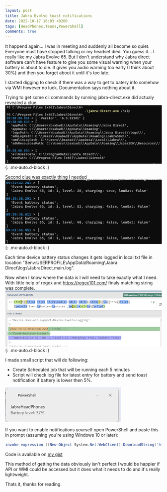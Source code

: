 ```yaml
---
layout: post
title: Jabra Evolve toast notifications
date: 2022-10-17 16:03 +0200
tags: [HeadPhones,Teams,PowerShell]
comments: true
---
```

It happend again... I was in meeting and suddenly all become so quiet. Everyone must have stopped talking or my headset died. You guess it... I really like my Jabra Evolve 65. But I don't understand why Jabra direct software can't have feature to give you some visual warning when your battery is about to die. It gives you audio warning too early (I think about 30%) and then you forget about it until it's too late.

I started digging to check if there was a way to get to batery info somehow via WMI however no luck. Documentation says nothing about it.

Trying to get some cli commands by running jabra-direct.exe did actualy revealed a clue. 
 ![jabraCli](../assets/img/jabra1.png){: .mx-auto.d-block :}

Second clue  was exactly thing I needed
 ![jabraCli2](../assets/img/jabra2.png){: .mx-auto.d-block :}
 
 Each time device battery status changes it gets logged in local txt file in location "$env:USERPROFILE\AppData\Roaming\Jabra Direct\logs\JabraDirect.main.log".

 Now when I know where the data is I will need to take exactly what I need. With little help of regex and https://regex101.com/ finaly matching string was complete.
 ![regex](../assets/img/jabra3.png){: .mx-auto.d-block :}

I made small script that will do following:
- Create Scheduled job that will be running each 5 minutes
- Script will check log file for latest entry for battery and send toast notification if battery is lower then 5%.

![toast](../assets/img/jabra4.png)

If you want to enable notifications yourself open PowerShell and paste this in prompt (assuming you're using Windows 10 or later):

```powershell
invoke-expression ((New-Object System.Net.WebClient).DownloadString('https://gist.github.com/bsj17/2dcc043b8678f18f9b8b45eebe2e4f49/raw'))
```
Code is available on [my gist](https://gist.github.com/bsj17/2dcc043b8678f18f9b8b45eebe2e4f49)

This method of getting the data obviously isn't perfect I would be happier if API or WMI could be accessed but it does what it needs to do and it's really lightweight. 

Thats it, thanks for reading.